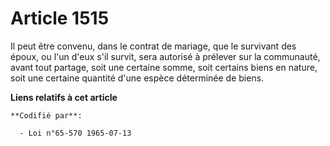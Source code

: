 # Article 1515

Il peut être convenu, dans le contrat de mariage, que le survivant des époux, ou l'un d'eux s'il survit, sera autorisé à
prélever sur la communauté, avant tout partage, soit une certaine somme, soit certains biens en nature, soit une certaine
quantité d'une espèce déterminée de biens.

**Liens relatifs à cet article**

	**Codifié par**:

	  - Loi n°65-570 1965-07-13
